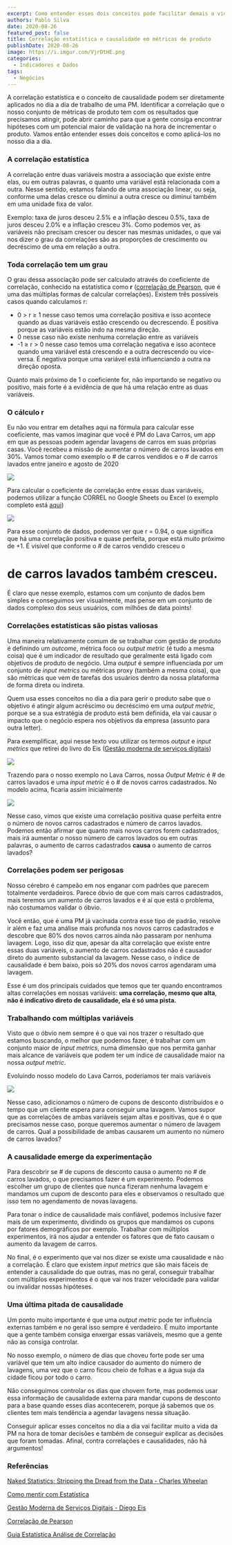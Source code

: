 ```yaml
---
excerpt: Como entender esses dois conceitos pode facilitar demais a vida de uma PM
authors: Pablo Silva
date: 2020-08-26
featured_post: false
title: Correlação estatística e causalidade em métricas de produto
publishDate: 2020-08-26
image: https://i.imgur.com/VjrDtHE.png
categories:
  - Indicadores e Dados
tags:
  - Negócios
---
```

A correlação estatística e o conceito de causalidade podem ser
diretamente aplicados no dia a dia de trabalho de uma PM. Identificar a
correlação que o nosso conjunto de métricas de produto tem com os
resultados que precisamos atingir, pode abrir caminho para que a gente
consiga encontrar hipóteses com um potencial maior de validação na hora
de incrementar o produto. Vamos então entender esses dois conceitos e
como aplicá-los no nosso dia a dia.

### A correlação estatística

A correlação entre duas variáveis mostra a associação que existe entre
elas, ou em outras palavras, o quanto uma variável está relacionada com
a outra. Nesse sentido, estamos falando de uma associação linear, ou
seja, conforme uma delas cresce ou diminui a outra cresce ou diminui
também em uma unidade fixa de valor.

Exemplo: taxa de juros desceu 2.5% e a inflação desceu 0.5%, taxa de
juros desceu 2.0% e a inflação cresceu 3%. Como podemos ver, as
variáveis não precisam crescer ou descer nas mesmas unidades, o que vai
nos dizer o grau da correlações são as proporções de crescimento ou
decréscimo de uma em relação a outra.

### Toda correlação tem um grau

O grau dessa associação pode ser calculado através do coeficiente de
correlação, conhecido na estatística como **r** ([correlação de Pearson](https://www.statisticshowto.com/probability-and-statistics/correlation-coefficient-formula/), que é uma das múltiplas formas de calcular correlações)**.**
Existem três possíveis casos quando calculamos r:

* 0 > r ≥ 1 nesse caso temos uma correlação positiva e isso acontece
  quando as duas variáveis estão crescendo ou decrescendo. É positiva
  porque as variáveis estão indo na mesma direção.
* 0 nesse caso não existe nenhuma correlação entre as variáveis
* \-1 ≥ r > 0 nesse caso temos uma correlação negativa e isso acontece
  quando uma variável está crescendo e a outra decrescendo ou
  vice-versa. É negativa porque uma variável está influenciando a
  outra na direção oposta.

Quanto mais próximo de 1 o coeficiente for, não importando se negativo
ou positivo, mais forte é a evidência de que há uma relação entre as
duas variáveis.

### O cálculo r

Eu não vou entrar em detalhes aqui na fórmula para calcular esse
coeficiente, mas vamos imaginar que você é PM do Lava Carros, um app em
que as pessoas podem agendar lavagens de carros em suas próprias casas.
Você recebeu a missão de aumentar o número de carros lavados em 30%.
Vamos tomar como exemplo o # de carros vendidos e o # de carros
lavados entre janeiro e agosto de 2020

[![](https://bucketeer-e05bbc84-baa3-437e-9518-adb32be77984.s3.amazonaws.com/public/images/16905ceb-9333-45e6-a659-a9e3005e7fe2_335x192.png)](https://cdn.substack.com/image/fetch/f_auto,q_auto:good,fl_progressive:steep/https%3A%2F%2Fbucketeer-e05bbc84-baa3-437e-9518-adb32be77984.s3.amazonaws.com%2Fpublic%2Fimages%2F16905ceb-9333-45e6-a659-a9e3005e7fe2_335x192.png)

Para calcular o coeficiente de correlação entre essas duas variáveis,
podemos utilizar a função CORREL no Google Sheets ou Excel (o exemplo
completo está
[aqui](https://docs.google.com/spreadsheets/d/1X-Ccps1I7zl759pDqs1x50y4v2gyueKYjBEhmtmPtI0/edit?usp=sharing))

[![](https://bucketeer-e05bbc84-baa3-437e-9518-adb32be77984.s3.amazonaws.com/public/images/97cf129c-435d-4d23-b144-28856863c258_336x233.png)](https://cdn.substack.com/image/fetch/f_auto,q_auto:good,fl_progressive:steep/https%3A%2F%2Fbucketeer-e05bbc84-baa3-437e-9518-adb32be77984.s3.amazonaws.com%2Fpublic%2Fimages%2F97cf129c-435d-4d23-b144-28856863c258_336x233.png)

Para esse conjunto de dados, podemos ver que r = 0.94, o que significa
que há uma correlação positiva e quase perfeita, porque está muito
próximo de +1. É visível que conforme o # de carros vendido cresceu o

# de carros lavados também cresceu.

É claro que nesse exemplo, estamos com um conjunto de dados bem simples
e conseguimos ver visualmente, mas pense em um conjunto de dados
complexo dos seus usuários, com milhões de data points!

### Correlações estatísticas são pistas valiosas

Uma maneira relativamente comum de se trabalhar com gestão de produto é
definindo um *outcome*, métrica foco ou *output metric* (é tudo a mesma
coisa) que é um indicador de resultado que geralmente está ligado com
objetivos de produto de negócio. Uma *output* é sempre influenciada por
um conjunto de *input metrics* ou métricas proxy (também a mesma coisa),
que são métricas que vem de tarefas dos usuários dentro da nossa
plataforma de forma direta ou indireta.

Quem usa esses conceitos no dia a dia para gerir o produto sabe que o
objetivo é atingir algum acréscimo ou decréscimo em uma *output metric*,
porque se a sua estratégia de produto está bem definida, ela vai causar
o impacto que o negócio espera nos objetivos da empresa (assunto para
outra letter).

Para exemplificar, aqui nesse texto vou utilizar os termos *output* e
*input metrics* que retirei do livro do Eis ([Gestão moderna de serviços
digitais](https://amzn.to/34GEV6y))

[![](https://bucketeer-e05bbc84-baa3-437e-9518-adb32be77984.s3.amazonaws.com/public/images/d1e6f815-be98-4503-9382-4e1e2d4fc651_800x611.png)](https://cdn.substack.com/image/fetch/f_auto,q_auto:good,fl_progressive:steep/https%3A%2F%2Fbucketeer-e05bbc84-baa3-437e-9518-adb32be77984.s3.amazonaws.com%2Fpublic%2Fimages%2Fd1e6f815-be98-4503-9382-4e1e2d4fc651_800x611.png "Output e Input Metrics - Gestão Moderna de Serviços Digitais, Diego Eis")

Trazendo para o nosso exemplo no Lava Carros, nossa *Output Metric* é #
de carros lavados e uma *input metric* é o # de novos carros
cadastrados. No modelo acima, ficaria assim inicialmente

[![](https://bucketeer-e05bbc84-baa3-437e-9518-adb32be77984.s3.amazonaws.com/public/images/60502015-59c5-420f-aa92-f27b04b4f40a_1066x670.png)](https://cdn.substack.com/image/fetch/f_auto,q_auto:good,fl_progressive:steep/https%3A%2F%2Fbucketeer-e05bbc84-baa3-437e-9518-adb32be77984.s3.amazonaws.com%2Fpublic%2Fimages%2F60502015-59c5-420f-aa92-f27b04b4f40a_1066x670.png "Output e Input Metrics - Gestão Moderna de Serviços Digitais, Diego Eis")

Nesse caso, vimos que existe uma correlação positiva quase perfeita
entre o número de novos carros cadastrados e número de carros lavados.
Podemos então afirmar que quanto mais novos carros forem cadastrados,
mais irá aumentar o nosso número de carros lavados ou em outras
palavras, o aumento de carros cadastrados **causa** o aumento de carros
lavados?

### Correlações podem ser perigosas

Nosso cérebro é campeão em nos enganar com padrões que parecem
totalmente verdadeiros. Parece óbvio de que com mais carros cadastrados,
mais teremos um aumento de carros lavados e é aí que está o problema,
não costumamos validar o óbvio.

Você então, que é uma PM já vacinada contra esse tipo de padrão, resolve
ir além e faz uma análise mais profunda nos novos carros cadastrados e
descobre que 80% dos novos carros ainda não passaram por nenhuma
lavagem. Logo, isso diz que, apesar da alta correlação que existe entre
essas duas variáveis, o aumento de carros cadastrados não é causador
direto do aumento substancial da lavagem. Nesse caso, o índice de
causalidade é bem baixo, pois só 20% dos novos carros agendaram uma
lavagem.

Esse é um dos principais cuidados que temos que ter quando encontramos
altas correlações em nossas variáveis: **uma correlação, mesmo que
alta**, **não é indicativo direto de causalidade, ela é só uma pista.**

### Trabalhando com múltiplas variáveis

Visto que o óbvio nem sempre é o que vai nos trazer o resultado que
estamos buscando, o melhor que podemos fazer, é trabalhar com um
conjunto maior de *input metrics*, numa dimensão que nos permita ganhar
mais alcance de variáveis que podem ter um índice de causalidade maior
na nossa *output metric*.

Evoluindo nosso modelo do Lava Carros, poderíamos ter mais variáveis

[![](https://bucketeer-e05bbc84-baa3-437e-9518-adb32be77984.s3.amazonaws.com/public/images/f7ba4fd1-0bb1-4757-ad29-79cf0a5c42b0_800x641.png)](https://cdn.substack.com/image/fetch/f_auto,q_auto:good,fl_progressive:steep/https%3A%2F%2Fbucketeer-e05bbc84-baa3-437e-9518-adb32be77984.s3.amazonaws.com%2Fpublic%2Fimages%2Ff7ba4fd1-0bb1-4757-ad29-79cf0a5c42b0_800x641.png)

Nesse caso, adicionamos o número de cupons de desconto distribuídos e o
tempo que um cliente espera para conseguir uma lavagem. Vamos supor que
as correlações de ambas variáveis sejam altas e positivas, que é o que
precisamos nesse caso, porque queremos aumentar o número de lavagem de
carros. Qual a possibilidade de ambas causarem um aumento no número de
carros lavados?

### A causalidade emerge da experimentação

Para descobrir se # de cupons de desconto causa o aumento no # de
carros lavados, o que precisamos fazer é um experimento. Podemos
escolher um grupo de clientes que nunca fizeram nenhuma lavagem e
mandamos um cupom de desconto para eles e observamos o resultado que
isso tem no agendamento de novas lavagens. 

Para tonar o índice de causalidade mais confiável, podemos inclusive
fazer mais de um experimento, dividindo os grupos que mandamos os cupons
por fatores demográficos por exemplo. Trabalhar com múltiplos
experimentos, irá nos ajudar a entender os fatores que de fato causam o
aumento da lavagem de carros.

No final, é o experimento que vai nos dizer se existe uma causalidade e
não a correlação. É claro que existem *input metrics* que são mais
fáceis de entender a causalidade do que outras, mas no geral, conseguir
trabalhar com múltiplos experimentos é o que vai nos trazer velocidade
para validar ou invalidar nossas hipóteses.

### Uma última pitada de causalidade

Um ponto muito importante é que uma *output metric* pode ter influência
externas também e no geral isso sempre é verdadeiro. É muito importante
que a gente também consiga enxergar essas variáveis, mesmo que a gente
não as consiga controlar.

No nosso exemplo, o número de dias que choveu forte pode ser uma
variável que tem um alto índice causador do aumento do número de
lavagens, uma vez que o carro ficou cheio de folhas e a água suja da
cidade ficou por todo o carro.

Não conseguimos controlar os dias que chovem forte, mas podemos usar
essa informação de causalidade externa para mandar cupons de desconto
para a base quando esses dias acontecerem, porque já sabemos que os
clientes tem mais tendência a agendar lavagens nessa situação.

Conseguir aplicar esses conceitos no dia a dia vai facilitar muito a
vida da PM na hora de tomar decisões e também de conseguir explicar as
decisões que foram tomadas. Afinal, contra correlações e causalidades,
não há argumentos!

### Referências

[Naked Statistics: Stripping the Dread from the Data - Charles Wheelan](https://amzn.to/3jh4IGJ)

[Como mentir com Estatística](https://amzn.to/34GOO4a)

[Gestão Moderna de Serviços Digitais - Diego Eis](https://amzn.to/2G0nBPR)

[Correlação de Pearson](https://www.statisticshowto.com/probability-and-statistics/correlation-coefficient-formula/)

[Guia Estatística Análise de Correlação](https://www.ecommercebrasil.com.br/artigos/guia-estatistica-analise-correlacao/)